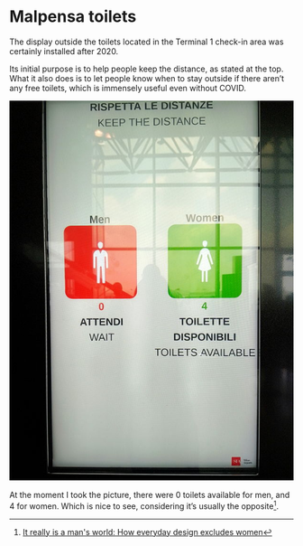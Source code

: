 # Malpensa toilets

The display outside the toilets located in the Terminal 1 check-in area was certainly installed after 2020. 

Its initial purpose is to help people keep the distance, as stated at the top. What it also does is to let people know when to stay outside if there aren’t any free toilets, which is immensely useful even without COVID.

![The display show, in two languages (Italian and English) how many toilets are available for men and women](./assets/malpensa-toilets.jpg)

At the moment I took the picture, there were 0 toilets available for men, and 4 for women. Which is nice to see, considering it’s usually the opposite[^1]. 

[^1]: [It really is a man's world: How everyday design excludes women](https://www.bbc.co.uk/programmes/articles/1rcgjxPKJRGrZcTsX2hHwTj/it-really-is-a-mans-world-how-everyday-design-excludes-women)

